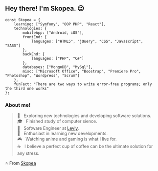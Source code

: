 <h2> Hey there! I'm Skopea. 😉 </h2>

```
const Skopea = {
    learning: ["Symfony", "OOP PHP", "React"],
    technologies: {
        mobileApp: ["Android, iOS"],
        frontEnd: {
            languages: ["HTML5", "jQuery", "CSS", "Javascript", "SASS"]
        },
        backEnd: {
            languages: ["PHP", "C#"]
        },
        databases: ["MongoDB", "MySql"],
        misc: ["Microsoft Office", "Boostrap", "Premiere Pro", "Photoshop", "Wordpress", "Scrum"]
    },
    funFact: "There are two ways to write error-free programs; only the third one works"
};
```

<h3> About me! </h3>

> 🤔 &nbsp; Exploring new technologies and developing software solutions. <br>
> 🎓 &nbsp; Finished study of computer sience. <br>
> 🌊 &nbsp; Software Engineer at [Leviy](https://leviy.com/). <br>
> 🌱 &nbsp; Enthusiast in learning new developments. <br>
> 🎮 &nbsp; Watching anime and gaming is what I live for. <br>
> ☕ &nbsp; I believe a perfect cup of coffee can be the ultimate solution for any stress. <br>

⭐️ From [Skopea](https://github.com/Skopea)
